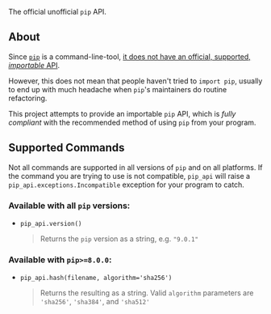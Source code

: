 The official unofficial `pip` API.

## About

Since [`pip`](https://pypi.org/p/pip) is a command-line-tool, [it does not have
an official, supported, _importable_
API](https://pip.pypa.io/en/latest/user_guide/#using-pip-from-your-program).

However, this does not mean that people haven't tried to `import pip`, usually
to end up with much headache when `pip`'s maintainers do routine refactoring.

This project attempts to provide an importable `pip` API, which is _fully
compliant_ with the recommended method of using `pip` from your program.

## Supported Commands

Not all commands are supported in all versions of `pip` and on all platforms.
If the command you are trying to use is not compatible, `pip_api` will raise a
`pip_api.exceptions.Incompatible` exception for your program to catch.

### Available with all `pip` versions:
* `pip_api.version()`
  > Returns the `pip` version as a string, e.g. `"9.0.1"`

### Available with `pip>=8.0.0`:
* `pip_api.hash(filename, algorithm='sha256')`
  > Returns the resulting as a string.
  > Valid `algorithm` parameters are `'sha256'`, `'sha384'`, and `'sha512'`
